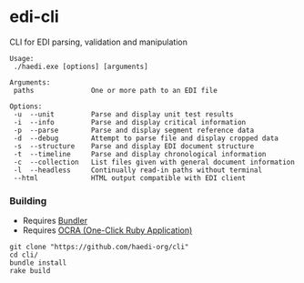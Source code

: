 # edi-cli
CLI for EDI parsing, validation and manipulation

```
Usage:
 ./haedi.exe [options] [arguments]

Arguments:
 paths              One or more path to an EDI file

Options:
 -u  --unit         Parse and display unit test results
 -i  --info         Parse and display critical information
 -p  --parse        Parse and display segment reference data
 -d  --debug        Attempt to parse file and display cropped data
 -s  --structure    Parse and display EDI document structure
 -t  --timeline     Parse and display chronological information
 -c  --collection   List files given with general document information
 -l  --headless     Continually read-in paths without terminal
 --html             HTML output compatible with EDI client
```

### Building

- Requires [Bundler](https://bundler.io/)
- Requires [OCRA (One-Click Ruby Application)](https://github.com/larsch/ocra)

```
git clone "https://github.com/haedi-org/cli"
cd cli/
bundle install
rake build
```
